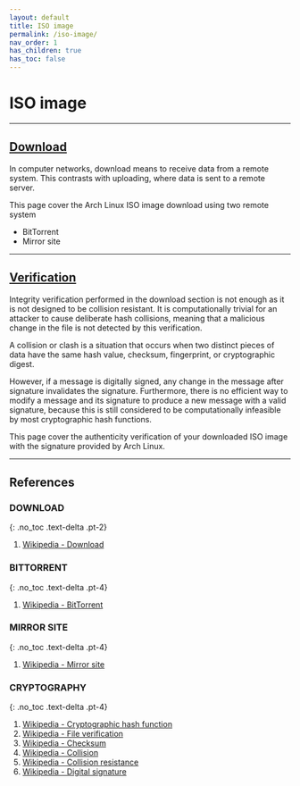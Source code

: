 ```yaml
---
layout: default
title: ISO image
permalink: /iso-image/
nav_order: 1
has_children: true
has_toc: false
---
```


# ISO image

---


## [Download](/Andromeda/iso-image/download/)

In computer networks, download means to receive data from a remote system. This contrasts with uploading, where data is sent to a remote server.

This page cover the Arch Linux ISO image download using two remote system

- BitTorrent
- Mirror site

---

## [Verification](/Andromeda/iso-image/verification/)

Integrity verification performed in the download section is not enough as it is not designed to be collision resistant. It is computationally trivial for an attacker to cause deliberate hash collisions, meaning that a malicious change in the file is not detected by this verification.

A collision or clash is a situation that occurs when two distinct pieces of data have the same hash value, checksum, fingerprint, or cryptographic digest.

However, if a message is digitally signed, any change in the message after signature invalidates the signature. Furthermore, there is no efficient way to modify a message and its signature to produce a new message with a valid signature, because this is still considered to be computationally infeasible by most cryptographic hash functions.

This page cover the authenticity verification of your downloaded ISO image with the signature provided by Arch Linux.

---

## References

### DOWNLOAD
{: .no_toc .text-delta .pt-2}

1. [Wikipedia - Download](https://en.wikipedia.org/wiki/Download)

### BITTORRENT
{: .no_toc .text-delta .pt-4}

1. [Wikipedia - BitTorrent](https://en.wikipedia.org/wiki/BitTorrent)

### MIRROR SITE
{: .no_toc .text-delta .pt-4}

1. [Wikipedia - Mirror site](https://en.wikipedia.org/wiki/Mirror_site)

### CRYPTOGRAPHY
{: .no_toc .text-delta .pt-4}

1. [Wikipedia - Cryptographic hash function](https://en.wikipedia.org/wiki/Cryptographic_hash_function)
1. [Wikipedia - File verification](https://en.wikipedia.org/wiki/File_verification)
1. [Wikipedia - Checksum](https://en.wikipedia.org/wiki/Checksum)
1. [Wikipedia - Collision](https://en.wikipedia.org/wiki/Collision_(computer_science))
1. [Wikipedia - Collision resistance](https://en.wikipedia.org/wiki/Collision_resistance)
1. [Wikipedia - Digital signature](https://en.wikipedia.org/wiki/Digital_signature)
